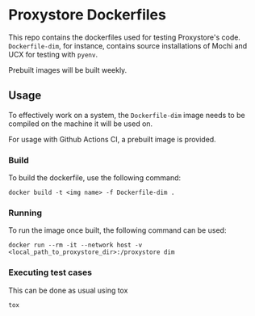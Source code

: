 # Proxystore Dockerfiles

This repo contains the dockerfiles used for testing Proxystore's code.
`Dockerfile-dim`, for instance, contains source installations of Mochi and UCX for testing with `pyenv`.

Prebuilt images will be built weekly.

## Usage
To effectively work on a system, the `Dockerfile-dim` image needs to be compiled on the
machine it will be used on.

For usage with Github Actions CI, a prebuilt image is provided.

### Build
To build the dockerfile, use the following command:

`docker build -t <img name> -f Dockerfile-dim .`

### Running
To run the image once built, the following command can be used:

`docker run --rm -it --network host -v <local_path_to_proxystore_dir>:/proxystore dim`

### Executing test cases
This can be done as usual using tox

`tox`


